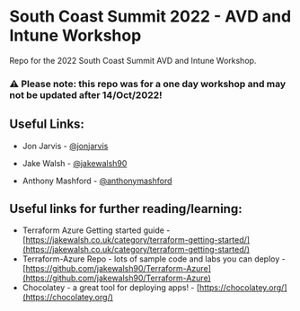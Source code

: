 # South Coast Summit 2022 - AVD and Intune Workshop
Repo for the 2022 South Coast Summit AVD and Intune Workshop.

### ⚠ Please note: this repo was for a one day workshop and may not be updated after 14/Oct/2022!

## Useful Links:

 - Jon Jarvis - [@jonjarvis](https://twitter.com/jonjarvis)

 -  Jake Walsh - [@jakewalsh90](https://twitter.com/jakewalsh90)

 -  Anthony Mashford - [@anthonymashford](https://twitter.com/anthonymashford)

## Useful links for further reading/learning:

   - Terraform Azure Getting started guide - [https://jakewalsh.co.uk/category/terraform-getting-started/](https://jakewalsh.co.uk/category/terraform-getting-started/)
   - Terraform-Azure Repo - lots of sample code and labs you can deploy - [https://github.com/jakewalsh90/Terraform-Azure](https://github.com/jakewalsh90/Terraform-Azure)
   - Chocolatey - a great tool for deploying apps! - [https://chocolatey.org/](https://chocolatey.org/)

